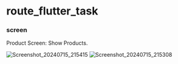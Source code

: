 # route_flutter_task
### screen 

Product Screen: Show Products.

![Screenshot_20240715_215415](https://github.com/user-attachments/assets/6c1b92f3-3eca-4271-b7d0-36da72968407)
![Screenshot_20240715_215308](https://github.com/user-attachments/assets/3a581fc7-75d9-42e6-b1a9-aab41c0bdbb2)
